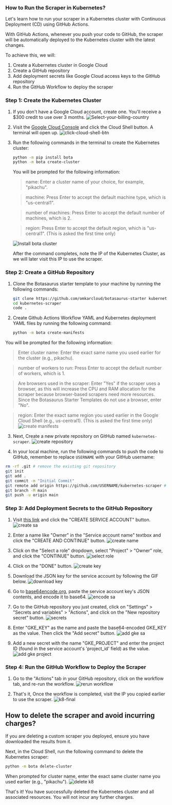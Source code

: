 ### How to Run the Scraper in Kubernetes?

Let's learn how to run your scraper in a Kubernetes cluster with Continuous Deployment (CD) using GitHub Actions.

With GitHub Actions, whenever you push your code to GitHub, the scraper will be automatically deployed to the Kubernetes cluster with the latest changes.

To achieve this, we will:
1. Create a Kubernetes cluster in Google Cloud
2. Create a GitHub repository
3. Add deployment secrets like Google Cloud access keys to the GitHub repository
4. Run the GitHub Workflow to deploy the scraper

### Step 1: Create the Kubernetes Cluster

1. If you don't have a Google Cloud account, create one. You'll receive a $300 credit to use over 3 months.
   ![Select-your-billing-country](https://raw.githubusercontent.com/omkarcloud/botasaurus/master/images/Select-your-billing-country.png)

2. Visit the [Google Cloud Console](https://console.cloud.google.com/welcome?cloudshell=true) and click the Cloud Shell button. A terminal will open up.
   ![click-cloud-shell-btn](https://raw.githubusercontent.com/omkarcloud/botasaurus/master/images/click-cloud-shell-btn.png)

3. Run the following commands in the terminal to create the Kubernetes cluster:

   ```bash
   python -m pip install bota
   python -m bota create-cluster
   ```

    You will be prompted for the following information:

    > name: Enter a cluster name of your choice, for example, "pikachu".

    > machine: Press Enter to accept the default machine type, which is "us-central1".

    > number of machines: Press Enter to accept the default number of machines, which is 2.

    > region: Press Enter to accept the default region, which is "us-central1". (This is asked the first time only)

   ![Install bota cluster](https://raw.githubusercontent.com/omkarcloud/botasaurus/master/images/install-bota-cluster.gif)

    After the command completes, note the IP of the Kubernetes Cluster, as we will later visit this IP to use the scraper.

### Step 2: Create a GitHub Repository

1. Clone the Botasaurus starter template to your machine by running the following commands:
   ```bash
   git clone https://github.com/omkarcloud/botasaurus-starter kubernetes-scraper
   cd kubernetes-scraper
   code .
   ```
2. Create Github Actions Workflow YAML and Kubernetes deployment YAML files by running the following command:

   ```bash
   python -m bota create-manifests
   ```

You will be prompted for the following information:

> Enter cluster name: Enter the exact same name you used earlier for the cluster (e.g., pikachu).

> number of workers to run: Press Enter to accept the default number of workers, which is 1.

> Are browsers used in the scraper: Enter "Yes" if the scraper uses a browser, as this will increase the CPU and RAM allocation for the scraper because browser-based scrapers need more resources. Since the Botasaurus Starter Templates do not use a browser, enter "No".

> region: Enter the exact same region you used earlier in the Google Cloud Shell (e.g., us-central1). (This is asked the first time only)
   ![create manifests](https://raw.githubusercontent.com/omkarcloud/botasaurus/master/images/create-manifests.png)

3. Next, Create a new private repository on GitHub named `kubernetes-scraper`.
   ![create repository](https://raw.githubusercontent.com/omkarcloud/botasaurus/master/images/create-repository.png)

4. In your local machine, run the following commands to push the code to GitHub, remember to replace `USERNAME` with your GitHub username:

```bash
rm -rf .git # remove the existing git repository
git init
git add .
git commit -m "Initial Commit"
git remote add origin https://github.com/USERNAME/kubernetes-scraper # TODO: replace USERNAME with your GitHub username
git branch -M main
git push -u origin main
```

### Step 3: Add Deployment Secrets to the GitHub Repository
1. Visit [this link](https://console.cloud.google.com/iam-admin/serviceaccounts) and click the "CREATE SERVICE ACCOUNT" button.
   ![create sa](https://raw.githubusercontent.com/omkarcloud/botasaurus/master/images/create-sa.png)

2. Enter a name like "Owner" in the "Service account name" textbox and click the "CREATE AND CONTINUE" button.
   ![create name](https://raw.githubusercontent.com/omkarcloud/botasaurus/master/images/create-name.png)

3. Click on the "Select a role" dropdown, select "Project" > "Owner" role, and click the "CONTINUE" button.
   ![select role](https://raw.githubusercontent.com/omkarcloud/botasaurus/master/images/select-role.png)

4. Click on the "DONE" button.
   ![create key](https://raw.githubusercontent.com/omkarcloud/botasaurus/master/images/create-key.png)

5. Download the JSON key for the service account by following the GIF below.
   ![download key](https://raw.githubusercontent.com/omkarcloud/botasaurus/master/images/download-key.gif)

6. Go to [base64encode.org](https://www.base64encode.org/), paste the service account key's JSON contents, and encode it to base64.
   ![encode sa](https://raw.githubusercontent.com/omkarcloud/botasaurus/master/images/encode-sa.gif)

7. Go to the GitHub repository you just created, click on "Settings" > "Secrets and variables" > "Actions", and click on the "New repository secret" button.
   ![secrets](https://raw.githubusercontent.com/omkarcloud/botasaurus/master/images/secrets.png)

8. Enter "GKE_KEY" as the name and paste the base64-encoded GKE_KEY as the value. Then click the "Add secret" button.
   ![add gke sa](https://raw.githubusercontent.com/omkarcloud/botasaurus/master/images/add-gke-sa.png)

9. Add a new secret with the name "GKE_PROJECT" and enter the project ID (found in the service account's 'project_id' field) as the value.
   ![add gke project](https://raw.githubusercontent.com/omkarcloud/botasaurus/master/images/add-gke-project.png)

### Step 4: Run the GitHub Workflow to Deploy the Scraper

1. Go to the "Actions" tab in your GitHub repository, click on the workflow tab, and re-run the workflow.
   ![rerun workflow](https://raw.githubusercontent.com/omkarcloud/botasaurus/master/images/rerun-workflow.gif)

2. That's it, Once the workflow is completed, visit the IP you copied earlier to use the scraper.
   ![k8-final](https://raw.githubusercontent.com/omkarcloud/botasaurus/master/images/k8-final.png)

## How to delete the scraper and avoid incurring charges?

If you are deleting a custom scraper you deployed, ensure you have downloaded the results from it.

Next, in the Cloud Shell, run the following command to delete the Kubernetes scraper:
```bash
python -m bota delete-cluster
```

When prompted for cluster name, enter the exact same cluster name you used earlier (e.g., "pikachu").
![delete k8](https://raw.githubusercontent.com/omkarcloud/botasaurus/master/images/delete-k8.gif)

That's it! You have successfully deleted the Kubernetes cluster and all associated resources. You will not incur any further charges.